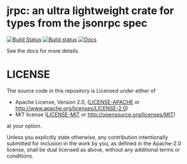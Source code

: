 # jrpc: an ultra lightweight crate for types from the jsonrpc spec

[![Build Status](https://travis-ci.org/vitiral/jrpc.svg?branch=master)](https://travis-ci.org/vitiral/jrpc)
[![Build status](https://ci.appveyor.com/api/projects/status/vgis54solhygre0n?svg=true)](https://ci.appveyor.com/project/vitiral/jrpc)
[![Docs](https://docs.rs/jrpc/badge.svg)](https://docs.rs/jrpc)

See the docs for more details.

# LICENSE
The source code in this repository is Licensed under either of
- Apache License, Version 2.0, ([LICENSE-APACHE](LICENSE-APACHE) or
  http://www.apache.org/licenses/LICENSE-2.0)
- MIT license ([LICENSE-MIT](LICENSE-MIT) or
  http://opensource.org/licenses/MIT)

at your option.

Unless you explicitly state otherwise, any contribution intentionally submitted
for inclusion in the work by you, as defined in the Apache-2.0 license, shall
be dual licensed as above, without any additional terms or conditions.
